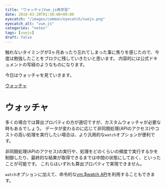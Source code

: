 ```yaml
---
title: "ウォッチャ|Vue.js再学習"
date: 2018-03-20T01:50:00+09:00
eyecatch: "/images/common/eyecatch/vuejs.png"
eyecatch_alt: "vue.js"
categories: "notes"
tags: [vuejs]
draft: false
---
```


触れないタイミングが3ヶ月あったり忘れてしまった事に焦りを感じたので、今度は勉強したことをブロクに残していきたいと思います。
内容的には公式ドキュメントの写経のようなものになります。

今日はウォッチャを見ていきます。

[ウォッチャ](https://jp.vuejs.org/v2/guide/computed.html#%E3%82%A6%E3%82%A9%E3%83%83%E3%83%81%E3%83%A3)

# ウォッチャ

多くの場合では算出プロパティの方が適切ですが、カスタムウォッチャが必要な時もあるでしょう。
データが変わるのに応じて非同期処理(APIのアクセス)やコストの高い処理を実行したい場合は、より汎用的な`watch`オプションが便利です。

非同期処理(APIのアクセス)の実行や、処理をどのくらいの頻度で実行するかを制御したり、最終的な結果が取得できるまでは中間の状態にしておく、といったことが可能です。
これらはいずれも算出プロパティで実現できません。

`watch`オプションに加えて、命令的な[vm.$watch API](https://jp.vuejs.org/v2/api/#vm-watch)を利用することもできます。
